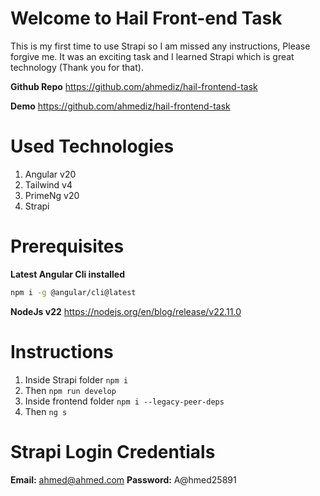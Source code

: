 # Welcome to Hail Front-end Task

This is my first time to use Strapi so I am missed any instructions, Please forgive me. It was an exciting task and I learned Strapi which is great technology (Thank you for that).

**Github Repo**
https://github.com/ahmediz/hail-frontend-task

**Demo**
https://github.com/ahmediz/hail-frontend-task

# Used Technologies

1.  Angular v20
2.  Tailwind v4
3.  PrimeNg v20
4.  Strapi

# Prerequisites

**Latest Angular Cli installed**

```bash
npm i -g @angular/cli@latest
```

**NodeJs v22**
https://nodejs.org/en/blog/release/v22.11.0

# Instructions

1.  Inside Strapi folder `npm i`
2.  Then `npm run develop`
3.  Inside frontend folder `npm i --legacy-peer-deps`
4.  Then `ng s`

# Strapi Login Credentials

**Email:** ahmed@ahmed.com
**Password:** A@hmed25891
